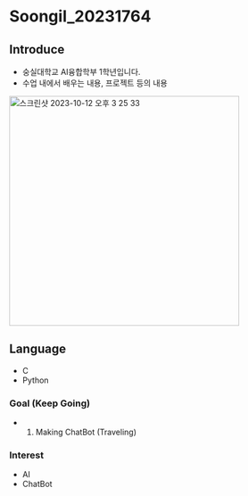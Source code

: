 # Soongil_20231764

## Introduce
* 숭실대학교 AI융합학부 1학년입니다.
* 수업 내에서 배우는 내용, 프로젝트 등의 내용
<img width="412" alt="스크린샷 2023-10-12 오후 3 25 33" src="https://github.com/parkcu24/Soongil_20231764/assets/126303632/4ecdcc60-9a74-4cb0-a328-7b77b2799cb0">


## Language
* C
* Python


### Goal (Keep Going)
* 1. Making ChatBot (Traveling)

### Interest
* AI
* ChatBot

